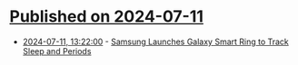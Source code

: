 # [Published on 2024-07-11](index.md)

* [2024-07-11, 13:22:00](https://soylentnews.org/article.pl?sid=24/07/10/2312231&from=rss) - [Samsung Launches Galaxy Smart Ring to Track Sleep and Periods](https://soylentnews.org/article.pl?sid=24/07/10/2312231&from=rss)
